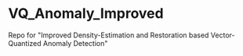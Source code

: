 # VQ_Anomaly_Improved
Repo for "Improved Density-Estimation and Restoration based Vector-Quantized Anomaly Detection"

